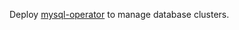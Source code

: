 Deploy [mysql-operator][] to manage database clusters.

[mysql-operator]: https://github.com/presslabs/mysql-operator
